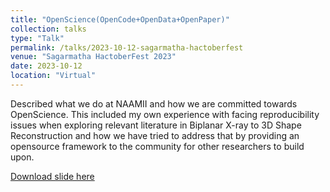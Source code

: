 ```yaml
---
title: "OpenScience(OpenCode+OpenData+OpenPaper)"
collection: talks
type: "Talk"
permalink: /talks/2023-10-12-sagarmatha-hactoberfest
venue: "Sagarmatha HactoberFest 2023"
date: 2023-10-12
location: "Virtual"
---
```


Described what we do at NAAMII and how we are committed towards OpenScience. This included my own experience with facing reproducibility issues when exploring relevant literature in Biplanar X-ray to 3D Shape Reconstruction and how we have tried to address that by providing an opensource framework to the community for other researchers to build upon.

[Download slide here](openscience_talk.pdf)
